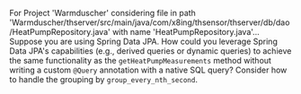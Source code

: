 For Project 'Warmduscher' considering file in path 'Warmduscher/thserver/src/main/java/com/x8ing/thsensor/thserver/db/dao/HeatPumpRepository.java' with name 'HeatPumpRepository.java'... 
Suppose you are using Spring Data JPA. How could you leverage Spring Data JPA's capabilities (e.g., derived queries or dynamic queries) to achieve the same functionality as the `getHeatPumpMeasurements` method without writing a custom `@Query` annotation with a native SQL query? Consider how to handle the grouping by `group_every_nth_second`.